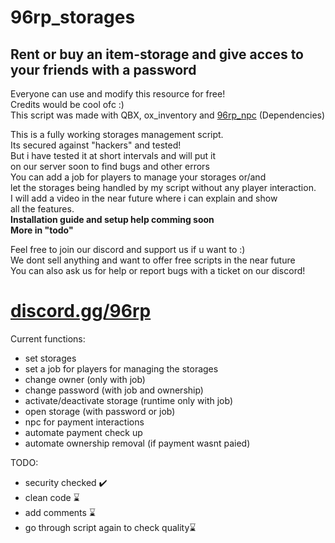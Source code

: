 # 96rp_storages
<h2>Rent or buy an item-storage and give acces to your friends with a password</h2>
<p>
  Everyone can use and modify this resource for free!<br>
  Credits would be cool ofc :)<br>
  This script was made with QBX, ox_inventory and <a href="https://github.com/smirnoff647/96rp_npc">96rp_npc</a> (Dependencies)
</p>
<p>
  This is a fully working storages management script.<br>
  Its secured against "hackers" and tested!<br>
  But i have tested it at short intervals and will put it<br>
  on our server soon to find bugs and other errors<br>
  You can add a job for players to manage your storages or/and<br>
  let the storages being handled by my script without any player interaction.<br>
  I will add a video in the near future where i can explain and show<br>
  all the features.<br>
  <b>Installation guide and setup help comming soon<br>
  More in "todo"</b>
</p>
<p>
   Feel free to join our discord and support us if u want to :)<br>
   We dont sell anything and want to offer free scripts in the near future<br>
   You can also ask us for help or report bugs with a ticket on our discord!
</p>
<h1><a href="https://discord.gg/96rp">discord.gg/96rp</a></h1>
Current functions:
<ul>
   <li>set storages</li>
   <li>set a job for players for managing the storages</li>
   <li>change owner (only with job)</li>
   <li>change password (with job and ownership)</li>
   <li>activate/deactivate storage (runtime only with job)</li>
   <li>open storage (with password or job)</li>
   <li>npc for payment interactions</li>
   <li>automate payment check up</li>
   <li>automate ownership removal (if payment wasnt paied)</li>
</ul>

TODO:
<ul>
   <li>security checked ✔️</li>
   <li>clean code ⌛️</li>
   <li>add comments ⌛️</li>
   <li>go through script again to check quality⌛️</li>
</ul>
